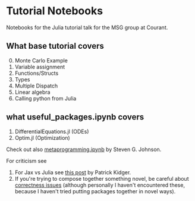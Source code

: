 # Tutorial Notebooks

Notebooks for the Julia tutorial talk for the MSG group at Courant.

## What base tutorial covers
0. Monte Carlo Example
1. Variable assignment
3. Functions/Structs
4. Types
5. Multiple Dispatch
6. Linear algebra
7. Calling python from Julia

## what useful_packages.ipynb covers

1. DifferentialEquations.jl (ODEs)
2. Optim.jl (Optimization)


Check out also [metaprogramming.ipynb](https://github.com/stevengj/Julia-EuroSciPy14/blob/master/Metaprogramming.ipynb) by Steven G. Johnson.


For criticism see

1. For Jax vs Julia see [this post](https://kidger.site/thoughts/jax-vs-julia/) by Patrick Kidger.
2. If you're trying to compose together something novel, be careful about [correctness issues](https://yuri.is/not-julia/) (although personally I haven't encountered these, because I haven't tried putting packages together in novel ways).
